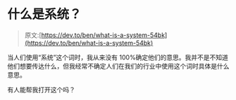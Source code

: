 # 什么是系统？

> 原文:[https://dev.to/ben/what-is-a-system-54bk](https://dev.to/ben/what-is-a-system-54bk)

当人们使用“系统”这个词时，我从来没有 100%确定他们的意思。我并不是不知道他们想要传达什么，但我经常不确定人们在我们的行业中使用这个词时具体是什么意思。

有人能帮我打开这个吗？